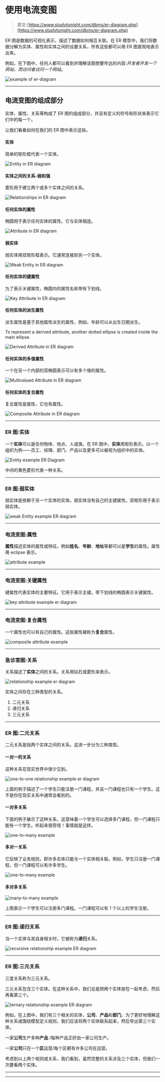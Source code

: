 # 使用电流变图

> 原文:[https://www.studytonight.com/dbms/er-diagram.php](https://www.studytonight.com/dbms/er-diagram.php)

ER 图是数据的可视化表示，描述了数据如何相互关联。在 ER 模型中，我们将数据分解为实体、属性和实体之间的设置关系，所有这些都可以用 ER 图直观地表示出来。

例如，在下图中，任何人都可以看到并理解该图想要传达的内容:*开发者开发一个网站，而访问者访问一个网站*。

![example of er-diagram](../Images/632d1875074b7f3482b2c1d035d6fa80.png)

* * *

## 电流变图的组成部分

实体、属性、关系等构成了 ER 图的组成部分，并且有定义的符号和形状来表示它们中的每一个。

让我们看看如何在我们的 ER 图中表示这些。

#### 实体

简单的矩形框代表一个实体。

![Entity in ER diagram](../Images/d4b82f30fdc5a3f827a84490fe898809.png)

#### 实体之间的关系-弱和强

菱形用于建立两个或多个实体之间的关系。

![Relationships in ER diagram](../Images/5a8d5f8472e9a1cbb7b5163890757f22.png)

#### 任何实体的属性

椭圆用于表示任何实体的属性。它与实体相连。

![Attribute in ER diagram](../Images/c16319a0f0012db37dd4d78122e82da4.png)

#### 弱实体

弱实体用双矩形框表示。它通常连接到另一个实体。

![Weak Entity in ER diagram](../Images/aba58c528cb40739d1f6bc8ce14ef4f8.png)

#### 任何实体的键属性

为了表示关键属性，椭圆内的属性名称带有下划线。

![Key Attribute in ER diagram](../Images/111f685a6bbf99c822936e9ee468fc1a.png)

#### 任何实体的派生属性

派生属性是基于其他属性派生的属性，例如，年龄可以从出生日期派生。

To represent a derived attribute, another dotted ellipse is created inside the main ellipse.

![Derived Attribute in ER diagram](../Images/8e8b1e1798c4ff460bbb9ebc368f36ba.png)

#### 任何实体的多值属性

一个在另一个内部的双椭圆表示可以有多个值的属性。

![Multivalued Attribute in ER diagram](../Images/ebb767c7bf04a6cf8924db8716cb80a7.png)

#### 任何实体的复合属性

复合属性是属性，它也有属性。

![Composite Attribute in ER diagram](../Images/924c1dcd50b83aedc3dfbc791f55cffd.png)

* * *

### ER 图:实体

一个**实体**可以是任何物体、地点、人或类。在 ER 图中，**实体**用矩形表示。以一个组织为例——员工、经理、部门、产品以及更多可以被视为组织中的实体。

![Entity example ER Diagram](../Images/5b4dc1706ec65e90b0e07ae7237fcc28.png)

中间的黄色菱形代表一种关系。

* * *

### ER 图:弱实体

弱实体是依赖于另一个实体的实体。弱实体没有自己的主键属性。双矩形用于表示弱实体。

![weak Entity example ER diagram](../Images/af0c8dfa1f4f4b76db1372bc1dd9518f.png)

* * *

### 电流变图:属性

**属性**描述实体的属性或特征。例如**姓名**、**年龄**、**地址**等都可以是**学生**的属性。属性用 eclipse 表示。

![attribute example](../Images/673b48ca157b150a591ddd01e3208e4c.png)

* * *

### 电流变图:关键属性

键属性代表实体的主要特征。它用于表示主键。带下划线的椭圆表示关键属性。

![key attribute example er diagram](../Images/dfabe12e79ad59b01a24907e93762035.png)

* * *

### 电流变图:复合属性

一个属性也可以有自己的属性。这些属性被称为**复合**属性。

![composite attribute example](../Images/fab1805db631262942eaea45f5f6e559.png)

* * *

### 急诊室图:关系

关系描述了**实体**之间的关系。关系用钻石或菱形来表示。

![relationship example er diagram](../Images/12988558d7a85fb9de40a967ced506a4.png)

实体之间存在三种类型的关系。

1.  二元关系
2.  递归关系
3.  三元关系

* * *

### ER 图:二元关系

二元关系是指两个实体之间的关系。这进一步分为三种类型。

#### 一对一的关系

这种关系在现实世界中很少见到。

![one-to-one relationship example er diagram](../Images/5cfd031d00734b5286eecfeec51b040c.png)

上面的例子描述了一个学生只能注册一门课程，并且一门课程也只有一个学生。这不是你在现实关系中通常会看到的。

#### 一对多关系

下面的例子展示了这种关系，这意味着一个学生可以选择多门课程，但一门课程只能有一个学生。听起来很奇怪！事情就是这样。

![one-to-many example](../Images/8011711ca6d02816d6be51c67cb37e95.png)

#### 多对一关系

它反映了业务规则，即许多实体只能与一个实体相关联。例如，学生只注册一门课程，但一门课程可以有许多学生。

![one-to-many example](../Images/d3b7a96a2ebb91c87bf90d1fa384ccf4.png)

#### 多对多关系

![many-to-many example](../Images/e1565da7ea536d0243c73946f8dc4408.png)

上图表示一个学生可以注册多门课程。一门课程可以有 1 个以上的学生注册。

* * *

### ER 图:递归关系

当一个实体与其自身相关时，它被称为**递归**关系。

![recursive relationship example ER diagram](../Images/e50ec766869578f9c6c011789908734c.png)

* * *

### ER 图:三元关系

三度关系称为三元关系。

三元关系包含三个实体。在这种关系中，我们总是把两个实体放在一起考虑，然后再看第三个。

![ternary relationship example ER diagram](../Images/2f184c85c381102f0f602b87687fe551.png)

例如，在上图中，我们有三个相关的实体，**公司**、**产品**和**部门**。为了更好地理解这种关系或围绕模型定义规则，我们应该将两个实体联系起来，然后导出第三个实体。

一家**公司**生产多种**产品** /每种产品正好由一家公司生产。

一家**公司**只在一个**区**运营/每个区都有许多公司在运营。

考虑到以上两个规则或关系，我们看到，虽然完整的关系涉及三个实体，但我们一次要看两个实体。

* * *

* * *